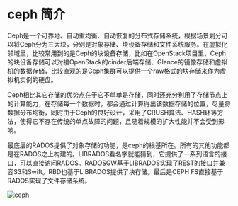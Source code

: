 # ceph 简介

Ceph是一个可靠地、自动重均衡、自动恢复的分布式存储系统，根据场景划分可以将Ceph分为三大块，分别是对象存储、块设备存储和文件系统服务。在虚拟化领域里，比较常用到的是Ceph的块设备存储，比如在OpenStack项目里，Ceph的块设备存储可以对接OpenStack的cinder后端存储、Glance的镜像存储和虚拟机的数据存储，比较直观的是Ceph集群可以提供一个raw格式的块存储来作为虚拟机实例的硬盘。

Ceph相比其它存储的优势点在于它不单单是存储，同时还充分利用了存储节点上的计算能力，在存储每一个数据时，都会通过计算得出该数据存储的位置，尽量将数据分布均衡，同时由于Ceph的良好设计，采用了CRUSH算法、HASH环等方法，使得它不存在传统的单点故障的问题，且随着规模的扩大性能并不会受到影响。

最底层的RADOS提供了对象存储的功能，是ceph的根基所在。所有的其他功能都是在RADOS之上构建的。LIBRADOS看名字就能猜到，它提供了一系列语言的接口，可以直接访问RADOS。RADOSGW基于LIBRADOS实现了REST的接口并兼容S3和Swift。RBD也基于LIBRADOS提供了块存储。最后是CEPH FS直接基于RADOS实现了文件存储系统。

![ceph](http://kfcoding-static.oss-cn-hangzhou.aliyuncs.com/gitcourse-ppcc/ppcc-ceph-1.png)